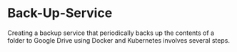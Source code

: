 # Back-Up-Service
Creating a backup service that periodically backs up the contents of a folder to Google Drive using Docker and Kubernetes involves several steps.
